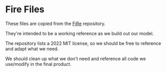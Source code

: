# Fire Files

These files are copied from the [FiRe](https://github.com/trality/fire) repository.

They're intended to be a working reference as we build out our model.

The repository lists a 2022 MIT license, so we should be free to reference and adapt what we need.

We should clean up what we don't need and reference all code we use/modify in the final product.